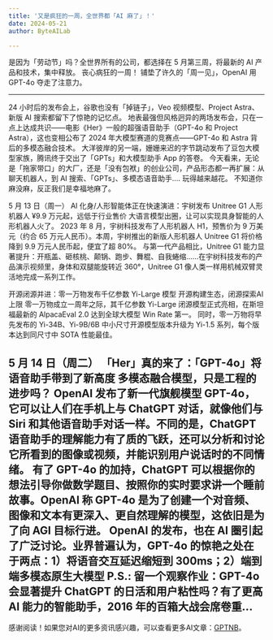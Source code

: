 ```yaml
---
title: '又是疯狂的一周，全世界都「AI 麻了」！'
date: 2024-05-21
author: ByteAILab

---
```


是因为「劳动节」吗？全世界所有的公司，都选择在 5 月第三周，将最新的 AI 产品和技术，集中释放。
丧心病狂的一周！
铺垫了许久的「周一见」，OpenAI 用 GPT-4o 夺走了注意力。

---
24 小时后的发布会上，谷歌也没有「掉链子」，Veo 视频模型、Project Astra、新版 AI 搜索都留下了惊艳的记忆点。
地表最强但风格迥异的两场发布会，只在一点上达成共识——电影《Her》一般的超强语音助手（GPT-4o 和 Project Astra），这也变相公布了 2024 年大模型赛道的竞赛点——GPT-4o 和 Astra 背后的多模态融合技术。
大洋彼岸的另一端，姗姗来迟的字节跳动发布了豆包大模型家族，腾讯终于交出了「GPTs」和大模型助手 App 的答卷。
今天看来，无论是「拖家带口」的大厂，还是「没有包袱」的创业公司，产品形态都一再扩展：从聊天机器人，到 AI 搜索、「GPTs」、多模态语音助手.... 玩得越来越花。
不知道你麻没麻，反正我们是幸福地麻了。

5 月 13 日（周一）
AI 化身/人形智能体正在快速演进：宇树发布 Unitree G1 人形机器人
¥9.9 万元起，远低于行业售价
大语言模型出圈，让可以实现具身智能的人形机器人火了。
2023 年 8 月，宇树科技发布了人形机器人 H1，预售价为 9 万美元（约合 65 万元人民币）。本周，宇树推出的新版人形机器人 Unitree G1 将价格降到 9.9 万元人民币起，便宜了超 80%。
与第一代产品相比，Unitree G1 能力显著提升：开瓶盖、砸核桃、颠锅、跑步、舞棍、自我蜷缩……在宇树科技发布的产品演示视频里，身体和双腿能旋转近 360°，Unitree G1 像人类一样用机械双臂灵活地完成一系列工作。


开源闭源并进：零一万物发布千亿参数 Yi-Large 模型
开源构建生态，闭源探索AI上限
零一万物成立一周年之际，其千亿参数 Yi-Large 闭源模型正式亮相，在斯坦福最新的 AlpacaEval 2.0 达到全球大模型 Win Rate 第一。
同时，零一万物将早先发布的 Yi-34B、Yi-9B/6B 中小尺寸开源模型版本升级为 Yi-1.5 系列，每个版本达到同尺寸中 SOTA 性能最佳。

5 月 14 日（周二）
「Her」真的来了：「GPT-4o」将语音助手带到了新高度
多模态融合模型，只是工程的进步吗？
OpenAI 发布了新一代旗舰模型 GPT-4o，它可以让人们在手机上与 ChatGPT 对话，就像他们与 Siri 和其他语音助手对话一样。不同的是，ChatGPT 语音助手的理解能力有了质的飞跃，还可以分析和讨论它所看到的图像或视频，并能识别用户说话时的不同情绪。
有了 GPT-4o 的加持，ChatGPT 可以根据你的想法引导你做数学题目、按照你的实时要求讲一个睡前故事。OpenAI 称 GPT-4o 是为了创建一个对音频、图像和文本有更深入、更自然理解的模型，这依旧是为了向 AGI 目标行进。
OpenAI 的发布，也在 AI 圈引起了广泛讨论。业界普遍认为，GPT-4o 的惊艳之处在于两点：1）将语音交互延迟缩短到 300ms；2）端到端多模态原生大模型
P.S.: 留一个观察作业：GPT-4o 会显著提升 ChatGPT 的日活和用户粘性吗？有了更高 AI 能力的智能助手，2016 年的百箱大战会席卷重...
---
感谢阅读！如果您对AI的更多资讯感兴趣，可以查看更多AI文章：[GPTNB](https://gptnb.com)。